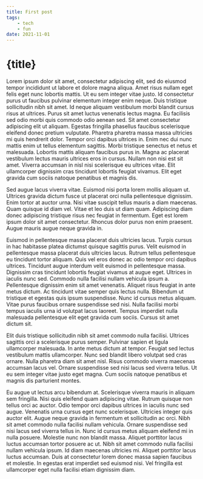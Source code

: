 ```yaml
---
title: First post 
tags:
    - tech
    - fun
date: 2021-11-01
---
```


# {title}

Lorem ipsum dolor sit amet, consectetur adipiscing elit, sed do eiusmod tempor incididunt ut labore et dolore magna aliqua. Amet risus nullam eget felis eget nunc lobortis mattis. Ut eu sem integer vitae justo. Id consectetur purus ut faucibus pulvinar elementum integer enim neque. Duis tristique sollicitudin nibh sit amet. Id neque aliquam vestibulum morbi blandit cursus risus at ultrices. Purus sit amet luctus venenatis lectus magna. Eu facilisis sed odio morbi quis commodo odio aenean sed. Sit amet consectetur adipiscing elit ut aliquam. Egestas fringilla phasellus faucibus scelerisque eleifend donec pretium vulputate. Pharetra pharetra massa massa ultricies mi quis hendrerit dolor. Tempor orci dapibus ultrices in. Enim nec dui nunc mattis enim ut tellus elementum sagittis. Morbi tristique senectus et netus et malesuada. Lobortis mattis aliquam faucibus purus in. Magna ac placerat vestibulum lectus mauris ultrices eros in cursus. Nullam non nisi est sit amet. Viverra accumsan in nisl nisi scelerisque eu ultrices vitae. Elit ullamcorper dignissim cras tincidunt lobortis feugiat vivamus. Elit eget gravida cum sociis natoque penatibus et magnis dis.

Sed augue lacus viverra vitae. Euismod nisi porta lorem mollis aliquam ut. Ultrices gravida dictum fusce ut placerat orci nulla pellentesque dignissim. Enim tortor at auctor urna. Nisi vitae suscipit tellus mauris a diam maecenas. Quam quisque id diam vel. Vitae et leo duis ut diam quam. Adipiscing diam donec adipiscing tristique risus nec feugiat in fermentum. Eget est lorem ipsum dolor sit amet consectetur. Rhoncus dolor purus non enim praesent. Augue mauris augue neque gravida in.

Euismod in pellentesque massa placerat duis ultricies lacus. Turpis cursus in hac habitasse platea dictumst quisque sagittis purus. Velit euismod in pellentesque massa placerat duis ultricies lacus. Rutrum tellus pellentesque eu tincidunt tortor aliquam. Quis vel eros donec ac odio tempor orci dapibus ultrices. Tincidunt augue interdum velit euismod in pellentesque massa. Dignissim cras tincidunt lobortis feugiat vivamus at augue eget. Ultrices in iaculis nunc sed. Commodo nulla facilisi nullam vehicula ipsum a. Pellentesque dignissim enim sit amet venenatis. Aliquet risus feugiat in ante metus dictum. Ac tincidunt vitae semper quis lectus nulla. Bibendum ut tristique et egestas quis ipsum suspendisse. Nunc id cursus metus aliquam. Vitae purus faucibus ornare suspendisse sed nisi. Nulla facilisi morbi tempus iaculis urna id volutpat lacus laoreet. Tempus imperdiet nulla malesuada pellentesque elit eget gravida cum sociis. Cursus sit amet dictum sit.

Elit duis tristique sollicitudin nibh sit amet commodo nulla facilisi. Ultrices sagittis orci a scelerisque purus semper. Pulvinar sapien et ligula ullamcorper malesuada. In ante metus dictum at tempor. Feugiat sed lectus vestibulum mattis ullamcorper. Nunc sed blandit libero volutpat sed cras ornare. Nulla pharetra diam sit amet nisl. Risus commodo viverra maecenas accumsan lacus vel. Ornare suspendisse sed nisi lacus sed viverra tellus. Ut eu sem integer vitae justo eget magna. Cum sociis natoque penatibus et magnis dis parturient montes.

Eu augue ut lectus arcu bibendum at. Scelerisque viverra mauris in aliquam sem fringilla. Nisi quis eleifend quam adipiscing vitae. Rutrum quisque non tellus orci ac auctor. Odio tempor orci dapibus ultrices in iaculis nunc sed augue. Venenatis urna cursus eget nunc scelerisque. Ultricies integer quis auctor elit. Augue neque gravida in fermentum et sollicitudin ac orci. Nibh sit amet commodo nulla facilisi nullam vehicula. Ornare suspendisse sed nisi lacus sed viverra tellus in. Nunc id cursus metus aliquam eleifend mi in nulla posuere. Molestie nunc non blandit massa. Aliquet porttitor lacus luctus accumsan tortor posuere ac ut. Nibh sit amet commodo nulla facilisi nullam vehicula ipsum. Id diam maecenas ultricies mi. Aliquet porttitor lacus luctus accumsan. Duis at consectetur lorem donec massa sapien faucibus et molestie. In egestas erat imperdiet sed euismod nisi. Vel fringilla est ullamcorper eget nulla facilisi etiam dignissim diam.